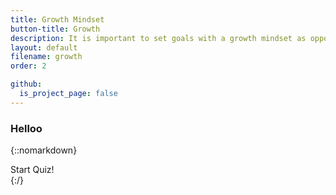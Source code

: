 ```yaml
---
title: Growth Mindset
button-title: Growth
description: It is important to set goals with a growth mindset as opposed to just checking the boxes and climbing the ladder
layout: default
filename: growth
order: 2

github:
  is_project_page: false
--- 
```

### Helloo


{::nomarkdown}
<!DOCTYPE html>
<html lang="en">
<head>
    <meta charset="UTF-8">
    <title>Quiz</title>
    <link rel="stylesheet" href="goals_quiz_style.css">
</head>
<body>
    <div id="container">
        <div id="start">Start Quiz!</div>
        <div id="quiz" style="display: none">
            <div id="question"></div>
            <div id="qImg"></div>
            <div id="choices">
                <div class="choice" id="A" onclick="checkAnswer('A')"></div>
                <div class="choice" id="B" onclick="checkAnswer('B')"></div>
            </div>
            <div id="timer">
                <div id="counter"></div>
                <div id="btimeGauge"></div>
                <div id="timeGauge"></div>
            </div>
            <div id="progress"></div>
        </div>
        <div id="scoreContainer" style="display: none"></div>
    </div>
    <script src="goals_quiz.js"></script>
</body>
</html>
{:/}
